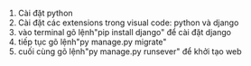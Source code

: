 1. Cài đặt python
2. Cài đặt các extensions trong visual code: python và django
3. vào terminal gõ lệnh"pip install django" để cài đặt django
4. tiếp tục gõ lệnh"py manage.py migrate"
5. cuối cùng gõ lệnh"py manage.py runsever" để khởi tạo web
